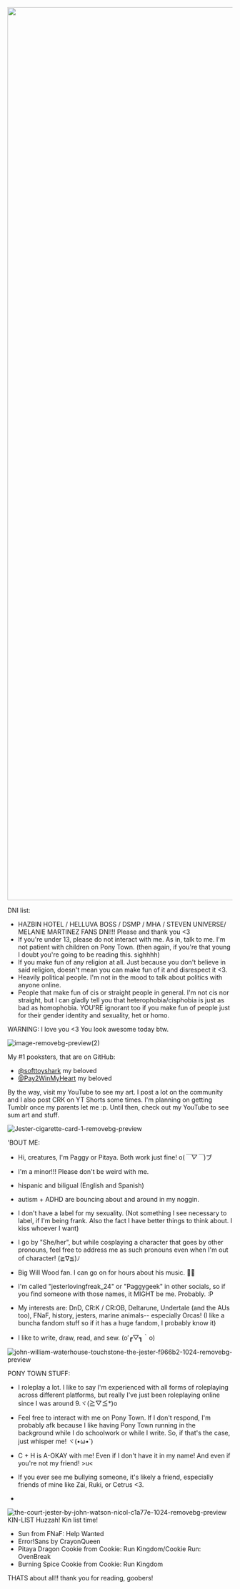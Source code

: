 
<p align="center">
    <img width="2000" src=https://github.com/user-attachments/assets/35c20880-0845-422b-b01f-57cea734c7a4
</p>




DNI list:

- HAZBIN HOTEL / HELLUVA BOSS / DSMP / MHA / STEVEN UNIVERSE/ MELANIE MARTINEZ FANS DNI!!! Please and thank you <3
- If you're under 13,  please do not interact with me. As in, talk to me. I'm not patient with children on Pony Town. (then again, if you're that young I doubt you're going to be reading this. sighhhh)
- If you make fun of any religion at all. Just because you don't believe in said religion, doesn't mean you can make fun of it and disrespect it <3.
- Heavily political people. I'm not in the mood to talk about politics with anyone online.
- People that make fun of cis or straight people in general. I'm not cis nor straight, but I can gladly tell you that heterophobia/cisphobia is just as bad as homophobia. YOU'RE ignorant too if you make fun of people just for their gender identity and sexuality, het or homo. 

WARNING: I love you <3 You look awesome today btw.



![image-removebg-preview(2)](https://github.com/user-attachments/assets/2cfd813a-5103-49c2-bc47-75bb032be0b9)

My #1 pooksters, that are on GitHub:
- [@softtoyshark](https://github.com/softtoyshark) my beloved
- [@Pay2WinMyHeart](https://github.com/RBYI-DNC-NoINSPO-please) my beloved
  
  
By the way, visit my YouTube to see my art. I post a lot on the community and I also post CRK on YT Shorts some times. I'm planning on getting Tumblr once my parents let me :p. Until then, check out my YouTube to see sum art and stuff.

![Jester-cigarette-card-1-removebg-preview](https://github.com/user-attachments/assets/165030c9-a07e-4af1-a8c1-06ad9f22eb64)

'BOUT ME:
- Hi, creatures, I'm Paggy or Pitaya. Both work just fine! o(*￣▽￣*)ブ
  
- I'm a minor!!! Please don't be weird with me.

- hispanic and biligual (English and Spanish)

- autism + ADHD are bouncing about and around in my noggin.

- I don't have a label for my sexuality. (Not something I see necessary to label, if I'm being frank. Also the fact I have better things to think about. I kiss whoever I want)
  
- I go by "She/her", but while cosplaying a character that goes by other pronouns, feel free to address me as such pronouns even when I'm out of character! (≧∇≦)ﾉ

- Big Will Wood fan. I can go on for hours about his music. 🐀🎹

- I'm called "jesterlovingfreak_24" or "Paggygeek" in other socials, so if you find someone with those names, it MIGHT be me. Probably. :P

- My interests are: DnD, CR:K / CR:OB, Deltarune, Undertale (and the AUs too), FNaF, history, jesters, marine animals-- especially Orcas! (I like a buncha fandom stuff so if it has a huge fandom, I probably know it)

- I like to write, draw, read, and sew. (o′┏▽┓｀o)

  

![john-william-waterhouse-touchstone-the-jester-f966b2-1024-removebg-preview](https://github.com/user-attachments/assets/0db58d69-455c-4ef0-b03a-e4f8046c395f)

PONY TOWN STUFF:

- I roleplay a lot. I like to say I'm experienced with all forms of roleplaying across different platforms, but really I've just been roleplaying online since I was around 9.ヾ(≧▽≦*)o

- Feel free to interact with me on Pony Town. If I don't respond, I'm probably afk because I like having Pony Town running in the background while I do schoolwork or while I write. So, if that's the case, just whisper me! ヾ(•ω•`)

- C + H is A-OKAY with me! Even if I don't have it in my name! And even if you're not my friend! >u<

- If you ever see me bullying someone, it's likely a friend, especially friends of mine like Zai, Ruki, or Cetrus <3.
- 

![the-court-jester-by-john-watson-nicol-c1a77e-1024-removebg-preview](https://github.com/user-attachments/assets/91c56b85-3a0d-4168-9128-93990ce5acbe)
KIN-LIST
Huzzah! Kin list time!
- Sun from FNaF: Help Wanted
- Error!Sans by CrayonQueen
- Pitaya Dragon Cookie from Cookie: Run Kingdom/Cookie Run: OvenBreak
- Burning Spice Cookie from Cookie: Run Kingdom
  
THATS about all!! thank you for reading, goobers!


